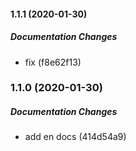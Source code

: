#### 1.1.1 (2020-01-30)

##### Documentation Changes

*  fix (f8e62f13)

### 1.1.0 (2020-01-30)

##### Documentation Changes

*  add en docs (414d54a9)

